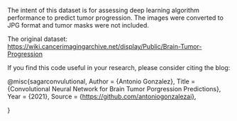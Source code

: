 The intent of this dataset is for assessing deep learning algorithm performance to predict tumor progression.
The images were converted to JPG format and tumor masks were not included.

The original dataset: https://wiki.cancerimagingarchive.net/display/Public/Brain-Tumor-Progression

If you find this code useful in your research, please consider citing the blog:

@misc{sagarconvulutional, 
Author = {Antonio Gonzalez}, 
Title = {Convolutional Neural Network for Brain Tumor Porgression Predictions},
Year = {2021}, 
Source = {https://github.com/antoniogonzalezai}, 

}
